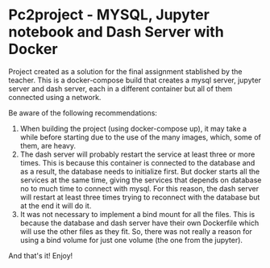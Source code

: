 # Pc2project - MYSQL, Jupyter notebook and Dash Server with Docker

Project created as a solution for the final assignment stablished by the teacher. 
This is a docker-compose build that creates a mysql server, jupyter server and dash server, each in a different container but all of them connected using a network.

Be aware of the following recommendations:

1. When building the project (using docker-compose up), it may take a while before starting due to the use of the many images, which, some of them, are heavy.
2. The dash server will probably restart the service at least three or more times. This is because this container is connected to the database and as a result, the database needs to initialize first. But docker starts all the services at the same time, giving the services that depends on database no to much time to connect with mysql. For this reason, the dash server will restart at least three times trying to reconnect with the database but at the end it will do it.
3. It was not necessary to implement a bind mount for all the files. This is because the database and dash server have their own Dockerfile which will use the other files as they fit. So, there was not really a reason for using a bind volume for just one volume (the one from the jupyter).

And that's it! Enjoy!
